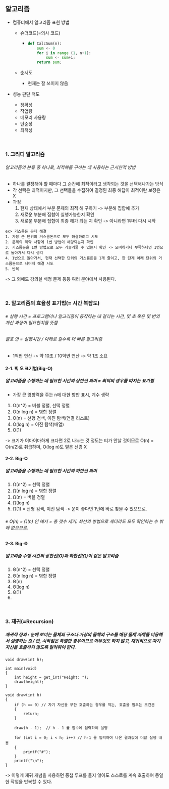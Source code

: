 ## 알고리즘     
- 컴퓨터에서 알고리즘 표현 방법     
  - 슈더코드(=의사 코드)       

    - ```python
      def CalcSum(n):
          sum <- 0
          for i in range (1, n+1):
              sum <- sum+i;
          return sum;
      ``` 
  - 순서도    
    - 현재는 잘 쓰이지 않음     

- 성능 판단 척도     
  - 정확성   
  - 작업량   
  - 메모리 사용량   
  - 단순성   
  - 최적성     

</br>    
 
### 1. 그리디 알고리즘        
###### 알고리즘의 분류 중 하나로, 최적해를 구하는 데 사용하는 근시안적 방법     
- 하나를 결정해야 할 때마다 그 순간에 최적이라고 생각되는 것을 선택해나가는 방식     
- 각 선택은 최적이지만, 그 선택들을 수집하여 결정된 최종 해답이 최적이란 보장은 X              
- 과정     
  1. 현재 상태에서 부분 문제의 최적 해 구하기 -> 부분해 집합에 추가       
  2. 새로운 부분해 집합이 실행가능한지 확인     
  3. 새로운 부분해 집합이 최종 해가 되는 지 확인 -> 아니라면 1부터 다시 시작          
``` 
ex> 거스름돈 문제 해결            
1. 가장 큰 단위의 거스름돈으로 모두 해결하려고 시도    
2. 문제의 제약 사항에 1번 방법이 해당되는지 확인    
3. 거스름돈을 1번 방법으로 모두 거슬러줄 수 있는지 확인 -> 오버하거나 부족하다면 1번으로 돌아가서 다시 생각    
4. 1번으로 돌아가서, 현재 선택한 단위의 거스름돈을 1개 줄이고, 한 단계 아래 단위의 거스름돈으로 나머지 해결 시도    
5. 반복    
``` 
-> 그 외에도 강의실 배정 문제 등등 여러 분야에서 사용된다.    

</br>    

 ### 2. 알고리즘의 효율성 표기법(= 시간 복잡도)              
 ###### ※ 실행 시간 = 프로그램이나 알고리즘이 동작하는 데 걸리는 시간, 몇 초 혹은 몇 번의 계산 과정이 필요한지를 뜻함     
 ###### 괄호 안 = 실행시간 / 아래로 갈수록 더 빠른 알고리즘      
  - 1억번 연산 -> 약 10초 / 10억번 연산 -> 약 1초 소요         
 #### 2-1. 빅 오 표기법(Big-O)     
 ##### 알고리즘을 수행하는 데 필요한 시간의 상한선 의미 = 최악의 경우를 따지는 표기법      
 - 가장 큰 영향력을 주는 n에 대한 항만 표시, 계수 생략            
 
 1. O(n^2) = 버블 정렬, 선택 정렬         
 2. O(n log n) = 병합 정렬     
 3. O(n) = 선형 검색, 이진 탐색(연결 리스트)           
 4. O(log n) = 이진 탐색(배열)     
 5. O(1)     

-> 크기가 어마어마하게 크다면 2로 나누는 것 정도는 티가 안날 것이므로 O(n) = O(n/2)로 취급하며, O(log n)도 밑은 신경 X      
     

#### 2-2. Big-Ω    
##### 알고리즘을 수행하는 데 필요한 시간의 하한선 의미   
1. Ω(n^2) = 선택 정렬        
2. Ω(n log n) = 병합 정렬     
3. Ω(n) = 버블 정렬           
4. Ω(log n)   
5. Ω(1) = 선형 검색, 이진 탐색 -> 운이 좋다면 1번에 바로 찾을 수 있으므로.       

###### ※ O(n) = Ω(n) 인 예시 = 총 갯수 세기. 최선의 방법으로 세더라도 모두 확인하는 수 밖에 없으므로.         


#### 2-3. Big-Θ   
##### 알고리즘 수행 시간의 상한선(O)과 하한선(Ω)이 같은 알고리즘   
1. Θ(n^2) = 선택 정렬   
2. Θ(n log n) = 병합 정렬   
3. Θ(n)    
4. Θ(log n)     
5. Θ(1)    
6.    

</br>   

### 3. 재귀(=Recursion)      
##### 재귀적 정의 : 눈에 보이는 물체의 구조나 가상의 물체의 구조를 해당 물체 자체를 이용해서 설명하는 것 / 단, 시작점은 특별한 경우이므로 아무것도 하지 않고, 재귀적으로 자기 자신을 호출하지 않도록 알려줘야 한다.        
```
void draw(int h);

int main(void)
{
    int height = get_int("Height: ");
    draw(height);
}

void draw(int h)
{
    if (h == 0) // 자기 자신을 무한 호출하는 경우를 막는, 호출을 멈추는 조건문   
    {
        return;
    }

    draw(h - 1);  // h - 1 를 함수에 입력하여 실행    
    
    for (int i = 0; i < h; i++) // h-1 을 입력하여 나온 결과값에 더할 실행 내용     
    {
        printf("#");     
    }
    printf("\n");
}
```   
-> 이렇게 재귀 개념을 사용하면 중첩 루프를 돌지 않아도 스스로를 계속 호출하여 동일한 작업을 반복할 수 있다.   
  



